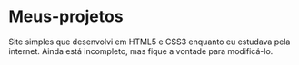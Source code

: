 # Meus-projetos
Site simples que desenvolvi em HTML5 e CSS3 enquanto eu estudava pela internet. Ainda está incompleto, mas fique a vontade para modificá-lo.
